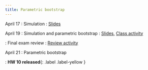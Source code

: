 ```yaml
---
title: Parametric bootstrap
---
```


April 17
: Simulation
  : [Slides](https://sta214-s23.github.io/slides/lecture_31.pdf)
  
April 19
: Simulation and parametric bootstrap
  : [Slides](https://sta214-s23.github.io/slides/lecture_32.pdf), [Class activity](https://sta214-s23.github.io/class_activities/ca_lecture_31.html)
  
: Final exam review
  : [Review activity](https://sta214-s23.github.io/class_activities/final_exam_review.pdf)

April 21
: Parametric bootstrap

: **HW 10 released**{: .label .label-yellow }